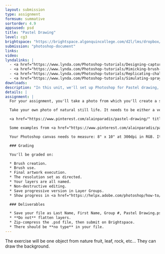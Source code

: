 ```yaml
---
layout: submission
type: assignment
formsum: summative
sortorder: 4.9
appsused: psd
title: "Pastel Drawing"
level: cg3
brightspace: "https://brightspace.algonquincollege.com/d2l/lms/dropbox/user/folder_submit_files.d2l?db=86423&grpid=0&isprv=0&bp=0&ou=92653"
submission: "photoshop-document"
links:
video:
lyndalinks: |
  - <a href="https://www.lynda.com/Photoshop-tutorials/Designing-captured-brush-tip/461843/495305-4.html?org=algonquincollege.com" target="_blank">Design a Captured Brush tip</a>
  - <a href="https://www.lynda.com/Photoshop-tutorials/Mimicking-brush-Bristle-tip/461843/495307-4.html?org=algonquincollege.com" class="">Mimic a Brush Bristle Tip</a>
  - <a href="https://www.lynda.com/Photoshop-tutorials/Replicating-chalk-Erodible-tips/461843/495309-4.html?org=algonquincollege.com" target="_blank">Replicating Chalk with Erodible Tips</a>
  - <a href="https://www.lynda.com/Photoshop-tutorials/Simulating-spray-Airbrush-tips/461843/495311-4.html?org=algonquincollege.com" target="_blank">Simulating Spray with Airbrush Tips</a> 
downloads: 
description: "In this unit, we'll set up Photoshop for Pastel drawing, including installing a workspace file, swatches and more. By the end of this module, you'll be able to produce artwork that looks like it was made with real pastels."
details: | 
assignment: |
  For your assignment, you'll take a photo from which you'll create a still-life pastel drawing using the Photoshop techniques we've learned in this module.

  Take your own photo of natural still life. It needs to be either a vegetable, fruit, a plant or a natural stone.

  <a href="https://www.pinterest.com/alainparadis/pastel-drawing/" title="Patel drawing examples on my Pinterest board." target="_blank"><img alt="pastel-drawing-examples" src="/images/photoshop-brushes/pastel-drawing-examples.jpg"></a>

  Some examples from <a href="https://www.pinterest.com/alainparadis/pastel-drawing/" title="Patel drawing examples on my Pinterest board." target="_blank">my pastels Pinterest board</a>.

  Your Photoshop canvas needs to measure: 8" x 10" at 300dpi in RGB. It can be horizontal or vertical. Choose the orientation based on the orientation of your subject.

  ### Grading

  You'll be graded on:

  * Brush creation.
  * Brush use.
  * Final artwork execution.
  * The resolution set as directed.
  * Your layers are all named.
  * Non-destructive editing.
  * Save progressive version in Layer Groups.
  * Show progress in <a href="https://helpx.adobe.com/photoshop/how-to/layer-comp-updates.html" title="Adobe's tutorial on Layer Comps in Photohsop." target="_blank">Layer Comps</a>.

  ### Deliverables

  * Save your file as Last Name, First Name, Group #, Pastel Drawing.psd
  * **Do not** flatten layers.
  * Zip-compress the .psd file, then submit on Brightspace.
  * There should be **no type** in your file.
---
```


The exercise will be one object from nature fruit, leaf, rock, etc...
They can draw the background.
